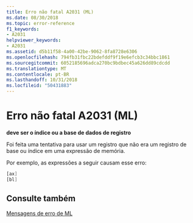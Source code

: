 ```yaml
---
title: Erro não fatal A2031 (ML)
ms.date: 08/30/2018
ms.topic: error-reference
f1_keywords:
- A2031
helpviewer_keywords:
- A2031
ms.assetid: d5b11f58-4a00-42be-9062-8fa8728e6306
ms.openlocfilehash: 794fb31fbc22bdefddf9f19e6efcb3c34bbc1861
ms.sourcegitcommit: 6052185696adca270bc9bdbec45a626dd89cdcdd
ms.translationtype: MT
ms.contentlocale: pt-BR
ms.lasthandoff: 10/31/2018
ms.locfileid: "50431883"
---
```

# <a name="ml-nonfatal-error-a2031"></a>Erro não fatal A2031 (ML)

**deve ser o índice ou a base de dados de registro**

Foi feita uma tentativa para usar um registro que não era um registro de base ou índice em uma expressão de memória.

Por exemplo, as expressões a seguir causam esse erro:

```asm
[ax]
[bl]
```

## <a name="see-also"></a>Consulte também

[Mensagens de erro de ML](../../assembler/masm/ml-error-messages.md)<br/>